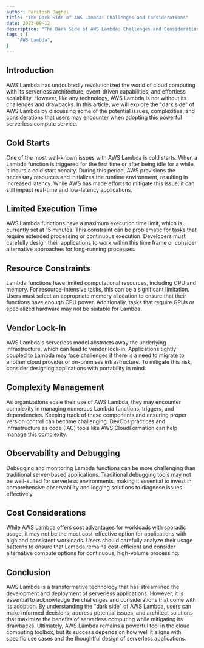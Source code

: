 ```yaml
---
author: Paritosh Baghel
title: "The Dark Side of AWS Lambda: Challenges and Considerations"
date: 2023-09-12
description: "The Dark Side of AWS Lambda: Challenges and Considerations"
tags : [
    "AWS Lambda",
]
---
```


## Introduction

AWS Lambda has undoubtedly revolutionized the world of cloud computing with its serverless architecture, event-driven capabilities, and effortless scalability. However, like any technology, AWS Lambda is not without its challenges and drawbacks. In this article, we will explore the "dark side" of AWS Lambda by discussing some of the potential issues, complexities, and considerations that users may encounter when adopting this powerful serverless compute service.

## Cold Starts
One of the most well-known issues with AWS Lambda is cold starts. When a Lambda function is triggered for the first time or after being idle for a while, it incurs a cold start penalty. During this period, AWS provisions the necessary resources and initializes the runtime environment, resulting in increased latency. While AWS has made efforts to mitigate this issue, it can still impact real-time and low-latency applications.

## Limited Execution Time

AWS Lambda functions have a maximum execution time limit, which is currently set at 15 minutes. This constraint can be problematic for tasks that require extended processing or continuous execution. Developers must carefully design their applications to work within this time frame or consider alternative approaches for long-running processes.

## Resource Constraints

Lambda functions have limited computational resources, including CPU and memory. For resource-intensive tasks, this can be a significant limitation. Users must select an appropriate memory allocation to ensure that their functions have enough CPU power. Additionally, tasks that require GPUs or specialized hardware may not be suitable for Lambda.

## Vendor Lock-In

AWS Lambda's serverless model abstracts away the underlying infrastructure, which can lead to vendor lock-in. Applications tightly coupled to Lambda may face challenges if there is a need to migrate to another cloud provider or on-premises infrastructure. To mitigate this risk, consider designing applications with portability in mind.

## Complexity Management

As organizations scale their use of AWS Lambda, they may encounter complexity in managing numerous Lambda functions, triggers, and dependencies. Keeping track of these components and ensuring proper version control can become challenging. DevOps practices and infrastructure as code (IAC) tools like AWS CloudFormation can help manage this complexity.

## Observability and Debugging

Debugging and monitoring Lambda functions can be more challenging than traditional server-based applications. Traditional debugging tools may not be well-suited for serverless environments, making it essential to invest in comprehensive observability and logging solutions to diagnose issues effectively.

## Cost Considerations

While AWS Lambda offers cost advantages for workloads with sporadic usage, it may not be the most cost-effective option for applications with high and consistent workloads. Users should carefully analyze their usage patterns to ensure that Lambda remains cost-efficient and consider alternative compute options for continuous, high-volume processing.

## Conclusion

AWS Lambda is a transformative technology that has streamlined the development and deployment of serverless applications. However, it is essential to acknowledge the challenges and considerations that come with its adoption. By understanding the "dark side" of AWS Lambda, users can make informed decisions, address potential issues, and architect solutions that maximize the benefits of serverless computing while mitigating its drawbacks. Ultimately, AWS Lambda remains a powerful tool in the cloud computing toolbox, but its success depends on how well it aligns with specific use cases and the thoughtful design of serverless applications.